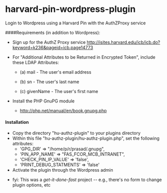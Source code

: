 harvard-pin-wordpress-plugin
============================

Login to Wordpress using a Harvard Pin with the AuthZProxy service

####Requirements (in addition to Wordpress):
   
* Sign up for the AuthZ Proxy service http://isites.harvard.edu/icb/icb.do?keyword=k236&pageid=icb.page14773

* For "Additional Attributes to be Returned in Encrypted Token", include these LDAP Attributes: 

  * (a) mail - The user's email address

  * (b) sn - The user's last name
  
  * (c) givenName - The user's  first name    
  
* Install the PHP GnuPG module

  * http://php.net/manual/en/book.gnupg.php
  
#### Installation

* Copy the directory "hu-authz-plugin" to your plugins directory 
* Within this file "hu-authz-plugin/hu-authz-plugin.php", set the following attributes: 
    * 'GPG_DIR' => "/home/p/r/prasad/.gnupg",
    * 'PIN_APP_NAME' => "FAS_FCOR_MCB_INTRANET",
    * 'CHECK_PIN_IP_VALUE' => 'false',
    * 'PRINT_DEBUG_STATMENTS' => 'false'
* Activate the plugin through the Wordpress admin


- fyi: This was a *get-it-done-fast* project -- e.g., there's no form to change plugin options, etc 
